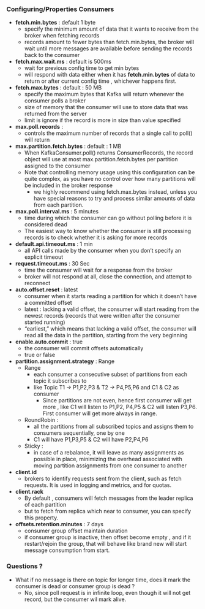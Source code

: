 
### Configuring/Properties Consumers
* **fetch.min.bytes** : default 1 byte
    * specify the minimum amount of data that it wants to receive from the broker when fetching records
    * records amount to fewer bytes than fetch.min.bytes, the broker will wait until more messages are available before sending the records back to the consumer
* **fetch.max.wait.ms** : default is 500ms
    * wait for previous config time to get min bytes
    * will respond with data either when it has **fetch.min.bytes** of data to return or after current config time , whichever happens first.
* **fetch.max.bytes** : default : 50 MB
    * specify the maximum bytes that Kafka will return whenever the consumer polls a broker
    * size of memory that the consumer will use to store data that was returned from the server
    * limit is ignore if the record is more in size than value specified
* **max.poll.records** :
    * controls the maximum number of records that a single call to poll() will return
* **max.partition.fetch.bytes** : default : 1 MB
    * When KafkaConsumer.poll() returns ConsumerRecords, the record object will use at most max.partition.fetch.bytes per partition assigned to the consumer
    * Note that controlling memory usage using this configuration can be quite complex, as you have no control over how many partitions will be included in the broker response
        * we highly recommend using fetch.max.bytes instead, unless you have special reasons to try and process similar amounts of data from each partition.
* **max.poll.interval.ms**  : 5 minutes
  * time during which the consumer can go without polling before it is considered dead
  * The easiest way to know whether the consumer is still processing records is to check whether it is asking for more records
* **default.api.timeout.ms** : 1 min
  * all API calls made by the consumer when you don’t specify an explicit timeout
* **request.timeout.ms** : 30 Sec
  * time the consumer will wait for a response from the broker
  * broker will not respond at all, close the connection, and attempt to reconnect
* **auto.offset.reset** : latest
  * consumer when it starts reading a partition for which it doesn’t have a committed offset
  * latest : lacking a valid offset, the consumer will start reading from the newest records (records that were written after the consumer started running)
  * “earliest,” which means that lacking a valid offset, the consumer will read all the data in the partition, starting from the very beginning
* **enable.auto.commit** : true
  * the consumer will commit offsets automatically 
  * true or false
* **partition.assignment.strategy** : Range
  * Range
    * each consumer a consecutive subset of partitions from each topic it subscribes to
    * like Topic T1 -> P1,P2,P3  & T2 -> P4,P5,P6 and C1 & C2 as consumer
      * Since partitions are not even, hence first consumer will get more , like C1 will listen to P1,P2, P4,P5 & C2 will listen P3,P6. First consumer will get more always in range.
  * RoundRobin :
    * all the partitions from all subscribed topics and assigns them to consumers sequentially, one by one
    * C1 will have P1,P3,P5 & C2 will have P2,P4,P6
  * Sticky :
    * in case of a rebalance, it will leave as many assignments as possible in place, minimizing the overhead associated with moving partition assignments from one consumer to another
* **client.id**
  * brokers to identify requests sent from the client, such as fetch requests. It is used in logging and metrics, and for quotas.
* **client.rack**
  * By default , consumers will fetch messages from the leader replica of each partition
  * but to fetch from replica which near to consumer, you can specify this property.
* **offsets.retention.minutes** : 7 days
  * consumer group offset maintain duration
  * if consumer group is inactive, then offset become empty , and if it restart/rejoin the group, that will behave like brand new will start message consumption from start.
### Questions ?
  * What if no message is there on topic for longer time, does it mark the consumer is dead or consumer group is dead ?
    * No, since poll request is in infinite loop, even though it will not get record, but the consumer wil mark alive. 
